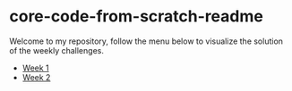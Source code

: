 # core-code-from-scratch-readme

Welcome to my repository, follow the menu below to visualize the solution of the weekly challenges.

- [Week 1](https://github.com/henrygonzalez24/CORE-CODE/tree/main/WEEK%201)
- [Week 2](./Week%202/README.md)
